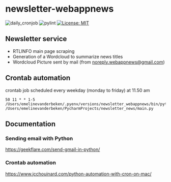 # newsletter-webappnews

![daily_cronjob](https://github.com/e-vdb/newsletter-webappnews/actions/workflows/run_app.yml/badge.svg)
![pylint](https://github.com/e-vdb/newsletter-webappnews/actions/workflows/pylint.yml/badge.svg)
[![License: MIT](https://img.shields.io/badge/License-MIT-yellow.svg)](https://opensource.org/licenses/MIT)

## Newsletter service
- RTLINFO main page scraping
- Generation of a Wordcloud to summarize news titles 
- Wordcloud Picture sent by mail (from noreply.webappnews@gmail.com)

## Crontab automation
crontab job scheduled every weekday (monday to friday) at 11.50 am
```
50 11 * * 1-5 /Users/emelinevanderbeken/.pyenv/versions/newsletter_webappnews/bin/python /Users/emelinevanderbeken/PycharmProjects/newsletter_news/main.py
```

## Documentation

### Sending email with Python
https://geekflare.com/send-gmail-in-python/

### Crontab automation
https://www.jcchouinard.com/python-automation-with-cron-on-mac/